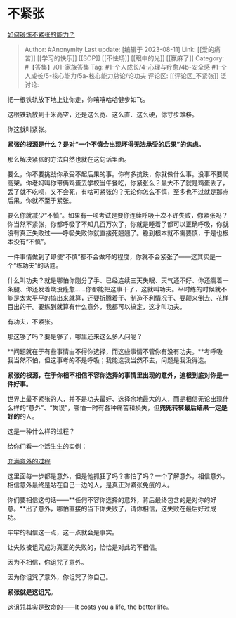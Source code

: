 # 不紧张
[如何锻炼不紧张的能力？](https://www.zhihu.com/question/318545387/answer/1642689762)

> Author: #Anonymity
> Last update: [编辑于 2023-08-11]
> Link: [[爱的痛苦]] [[学习的快乐]] [[SOP]] [[不怯场]] [[眼中的光]] [[赢麻了]]
> Category: #【答集】/01-家族答集
> Tag: #1-个人成长/4-心理与疗愈/4b-安全感 #1-个人成长/5-核心能力/5a-核心能力总论/论功夫
> 评论区: [[评论区_不紧张]]
> 泛讨论:

把一根铁轨放下地上让你走，你嘻嘻哈哈健步如飞。

这根铁轨放到十米高空，还是这么宽、这么直、这么硬，你寸步难移。

你这就叫紧张。

**紧张的根源是什么？是对“一个不慎会出现坏得无法承受的后果”的焦虑。**

那么解决紧张的方法自然也就在这句话里面。

要么，你不要挑战你承受不起后果的事。你有多抗跌，你就做什么事。没事不要爬高架。你老妈叫你带俩鸡蛋去学校当午餐吃，你紧张么？最大不了就是鸡蛋丢了，丢了就不吃呗，又不会死，有啥可紧张的？无论你怎么不慎，至多也不过就是那点后果，你就不至于紧张。

要么你就减少“不慎”。如果有一项考试是要你连续呼吸十次不许失败，你紧张吗？你当然不紧张，你都呼吸了不知几百万次了，你就是睡着了都可以正确呼吸，你就没有真正失败过——呼吸失败你就直接死翘翘了。稳到根本就不需要慎，于是也根本没有“不慎”。

一件事情做到了即使“不慎”都不会做坏的程度，你就不会紧张了——这其实是一个“练功夫”的话题。

什么叫功夫？就是哪怕你刚分了手、已经连续三天失眠、天气还不好、你还瘸着一条腿、你还发着烧没痊愈……你都能把这事干了，这就叫功夫。平时练的时候就不能是太太平平的搞出来就算，还要折腾着干、制造不利情况干、要颠来倒去、花样百出的干。要练到就算有什么意外，我都可以搞定，这才叫功夫。

有功夫，不紧张。

那这够了吗？要是够了，哪里还来这么多人问呢？

**问题就在于有些事情由不得你选择，而这些事情不管你有没有功夫。**考呼吸我当然不怕，但这事考的不是呼吸；我能选我当然不去，问题是我没得选。

**紧张的根源，在于你相不相信不容你选择的事情里出现的意外，追根到底对你是一件好事。**

世界上最不紧张的人，并不是功夫最好、选择余地最大的人，而是相信无论出现什么样的“意外”、“失误”，哪怕一时有各种痛苦和损失，但**兜兜转转最后结果一定是好的**的人。

这是一种什么样的过程？

给你们看一个活生生的实例：

[充满意外的过程](https://link.zhihu.com/?target=https%3A//b23.tv/9IodjjD)

这里面每一步都是意外，但是他抓狂了吗？害怕了吗？一个了解意外，相信意外，相信意外最终是站在自己一边的人，是真正对紧张免疫的人。

你们要相信这句话——**任何不容你选择的意外，背后最终包含的是对你的好意。**出了意外，哪怕直接的当下你失败了，请你相信，这失败在最后好过成功。

牢牢的相信这一点，这一点就会是事实。

让失败被诅咒成为真正的失败的，恰恰是对此的不相信。

因为不相信，你诅咒了意外。

因为你诅咒了意外，你诅咒了你自己。

**紧张就是这诅咒**。

这诅咒其实是致命的——It costs you a life, the better life。